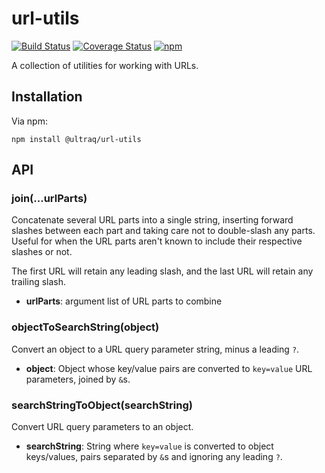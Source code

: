 
url-utils
=========

[![Build Status](https://travis-ci.com/ultraq/url-utils.svg?branch=master)](https://travis-ci.com/ultraq/url-utils)
[![Coverage Status](https://coveralls.io/repos/github/ultraq/url-utils/badge.svg?branch=master)](https://coveralls.io/github/ultraq/url-utils?branch=master)
[![npm](https://img.shields.io/npm/v/@ultraq/url-utils.svg?maxAge=3600)](https://www.npmjs.com/package/@ultraq/url-utils)

A collection of utilities for working with URLs.


Installation
------------

Via npm:

```
npm install @ultraq/url-utils
```


API
---

### join(...urlParts)

Concatenate several URL parts into a single string, inserting forward slashes
between each part and taking care not to double-slash any parts.  Useful for
when the URL parts aren't known to include their respective slashes or not.

The first URL will retain any leading slash, and the last URL will retain any
trailing slash.

 - **urlParts**: argument list of URL parts to combine

### objectToSearchString(object)

Convert an object to a URL query parameter string, minus a leading `?`.

 - **object**: Object whose key/value pairs are converted to `key=value` URL
   parameters, joined by `&`s.

### searchStringToObject(searchString)

Convert URL query parameters to an object.

 - **searchString**: String where `key=value` is converted to object keys/values,
   pairs separated by `&`s and ignoring any leading `?`.
